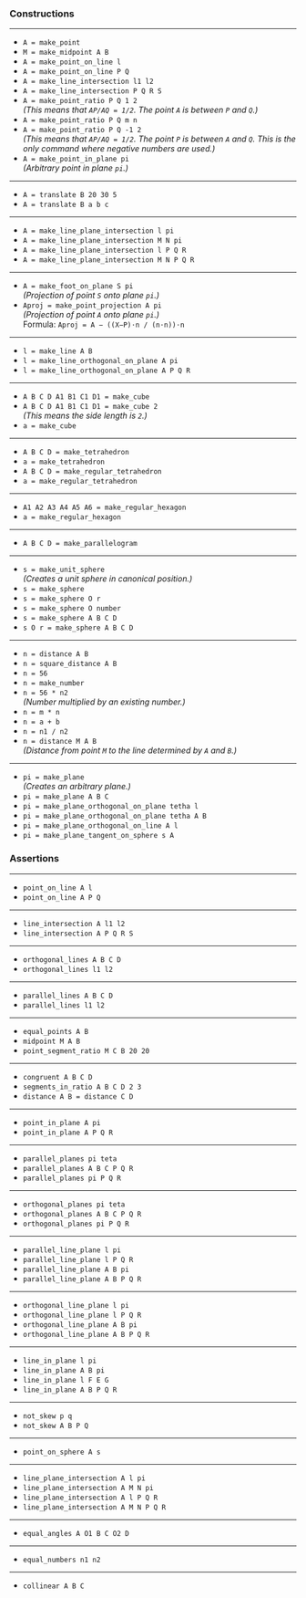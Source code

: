 ### Constructions

---

- `A = make_point`
- `M = make_midpoint A B`
- `A = make_point_on_line l`
- `A = make_point_on_line P Q`
- `A = make_line_intersection l1 l2`
- `A = make_line_intersection P Q R S`
- `A = make_point_ratio P Q 1 2`  
  *(This means that `AP/AQ = 1/2`. The point `A` is between `P` and `Q`.)*
- `A = make_point_ratio P Q m n`
- `A = make_point_ratio P Q -1 2`  
  *(This means that `AP/AQ = 1/2`. The point `P` is between `A` and `Q`. This is the only command where negative numbers are used.)*
- `A = make_point_in_plane pi`  
  *(Arbitrary point in plane `pi`.)*

---

- `A = translate B 20 30 5`
- `A = translate B a b c`

---

- `A = make_line_plane_intersection l pi`
- `A = make_line_plane_intersection M N pi`
- `A = make_line_plane_intersection l P Q R`
- `A = make_line_plane_intersection M N P Q R`

---

- `A = make_foot_on_plane S pi`  
  *(Projection of point `S` onto plane `pi`.)*
- `Aproj = make_point_projection A pi`  
  *(Projection of point `A` onto plane `pi`.)*  
  Formula: `Aproj = A − ((X−P)⋅n / (n⋅n))⋅n`

---

- `l = make_line A B`
- `l = make_line_orthogonal_on_plane A pi`
- `l = make_line_orthogonal_on_plane A P Q R`

---

- `A B C D A1 B1 C1 D1 = make_cube`
- `A B C D A1 B1 C1 D1 = make_cube 2`  
  *(This means the side length is `2`.)*
- `a = make_cube`

---

- `A B C D = make_tetrahedron`
- `a = make_tetrahedron`
- `A B C D = make_regular_tetrahedron`
- `a = make_regular_tetrahedron`

---

- `A1 A2 A3 A4 A5 A6 = make_regular_hexagon`
- `a = make_regular_hexagon`

---

- `A B C D = make_parallelogram`

---

- `s = make_unit_sphere`  
  *(Creates a unit sphere in canonical position.)*
- `s = make_sphere`
- `s = make_sphere O r`
- `s = make_sphere O number`
- `s = make_sphere A B C D`
- `s O r = make_sphere A B C D`

---

- `n = distance A B`
- `n = square_distance A B`
- `n = 56`
- `n = make_number`
- `n = 56 * n2`  
  *(Number multiplied by an existing number.)*
- `n = m * n`
- `n = a + b`
- `n = n1 / n2`
- `n = distance M A B`  
  *(Distance from point `M` to the line determined by `A` and `B`.)*

---

- `pi = make_plane`  
  *(Creates an arbitrary plane.)*
- `pi = make_plane A B C`
- `pi = make_plane_orthogonal_on_plane tetha l`
- `pi = make_plane_orthogonal_on_plane tetha A B`
- `pi = make_plane_orthogonal_on_line A l`
- `pi = make_plane_tangent_on_sphere s A`

### Assertions

---

- `point_on_line A l`
- `point_on_line A P Q`

---

- `line_intersection A l1 l2`
- `line_intersection A P Q R S`

---

- `orthogonal_lines A B C D`
- `orthogonal_lines l1 l2`

---

- `parallel_lines A B C D`
- `parallel_lines l1 l2`

---

- `equal_points A B`
- `midpoint M A B`
- `point_segment_ratio M C B 20 20`

---

- `congruent A B C D`
- `segments_in_ratio A B C D 2 3`
- `distance A B = distance C D`

---

- `point_in_plane A pi`
- `point_in_plane A P Q R`

---

- `parallel_planes pi teta`
- `parallel_planes A B C P Q R`
- `parallel_planes pi P Q R`

---

- `orthogonal_planes pi teta`
- `orthogonal_planes A B C P Q R`
- `orthogonal_planes pi P Q R`

---

- `parallel_line_plane l pi`
- `parallel_line_plane l P Q R`
- `parallel_line_plane A B pi`
- `parallel_line_plane A B P Q R`

---

- `orthogonal_line_plane l pi`
- `orthogonal_line_plane l P Q R`
- `orthogonal_line_plane A B pi`
- `orthogonal_line_plane A B P Q R`

---

- `line_in_plane l pi`
- `line_in_plane A B pi`
- `line_in_plane l F E G`
- `line_in_plane A B P Q R`

---

- `not_skew p q`
- `not_skew A B P Q`

---

- `point_on_sphere A s`

---

- `line_plane_intersection A l pi`
- `line_plane_intersection A M N pi`
- `line_plane_intersection A l P Q R`
- `line_plane_intersection A M N P Q R`

---

- `equal_angles A O1 B C O2 D`

---

- `equal_numbers n1 n2`

---

- `collinear A B C`

